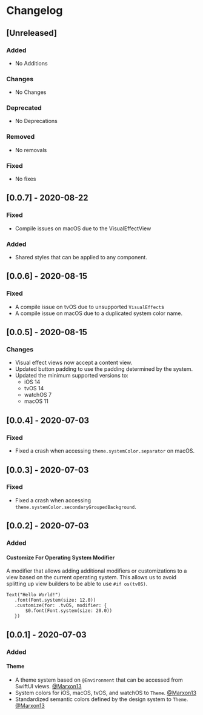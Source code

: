# Changelog

## [Unreleased]

### Added
- No Additions
### Changes
- No Changes
### Deprecated
- No Deprecations
### Removed
- No removals
### Fixed
- No fixes

## [0.0.7] - 2020-08-22

### Fixed
- Compile issues on macOS due to the VisualEffectView

### Added
- Shared styles that can be applied to any component.

## [0.0.6] - 2020-08-15

### Fixed
- A compile issue on tvOS due to unsupported `VisualEffect`s
- A compile issue on macOS due to a duplicated system color name.

## [0.0.5] - 2020-08-15

### Changes
- Visual effect views now accept a content view.
- Updated button padding to use the padding determined by the system.
- Updated the minimum supported versions to:
    - iOS 14
    - tvOS 14
    - watchOS 7
    - macOS 11

## [0.0.4] - 2020-07-03

### Fixed

- Fixed a crash when accessing `theme.systemColor.separator` on macOS. 

## [0.0.3] - 2020-07-03

### Fixed

- Fixed a crash when accessing `theme.systemColor.secondaryGroupedBackground`. 

## [0.0.2] - 2020-07-03

### Added

#### Customize For Operating System Modifier

A modifier that allows adding additional modifiers or customizations to a view based on the current operating system. This allows us to avoid splitting up view builders to be able to use  `#if os(tvOS)`.

```
Text("Hello World!")
   .font(Font.system(size: 12.0))
   .customize(for: .tvOS, modifier: {
       $0.font(Font.system(size: 20.0))
   })
```

## [0.0.1] - 2020-07-03

### Added

#### Theme
- A theme system based on `@Environment` that can be accessed from SwiftUI views. [@Marxon13](https://marxon13.com)
- System colors for iOS, macOS, tvOS, and watchOS to `Theme`. [@Marxon13](https://marxon13.com)
- Standardized semantic colors defined by the design system to `Theme`. [@Marxon13](https://marxon13.com)

